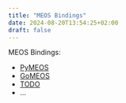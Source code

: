 ```yaml
---
title: "MEOS Bindings"
date: 2024-08-20T13:54:25+02:00
draft: false
---
```


MEOS Bindings: 

- [PyMEOS](pymeos/)
- [GoMEOS](gomeos/)
- [TODO](todo/)
- ...